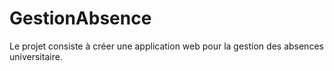 # GestionAbsence
Le projet consiste à créer une application web pour la gestion des absences universitaire.
